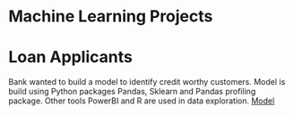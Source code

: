 # Machine Learning Projects

# Loan Applicants

Bank wanted to build a model to identify credit worthy customers. Model is build using Python packages Pandas, Sklearn and Pandas profiling package. Other tools PowerBI and R are used in data exploration. [ Model](https://github.com/manohariw44/ML_projects/blob/5e9504e10f49ea8410addc0daf5b56ba8588052b/PY001_Predictive_Model_Python_sklearn.ipynb)
